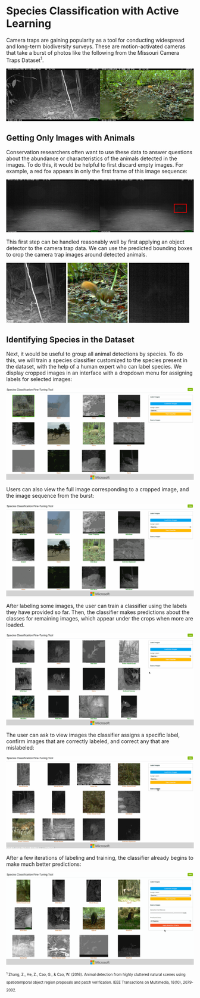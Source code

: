 # Species Classification with Active Learning
Camera traps are gaining popularity as a tool for conducting widespread and long-term biodiversity surveys. These are motion-activated cameras that take a burst of photos like the following from the Missouri Camera Traps Dataset<sup>1</sup>.

<img src="demo1.gif" width=50%><img src="demo2.gif" width=50%>

## Getting Only Images with Animals
Conservation researchers often want to use these data to answer questions about the abundance or characteristics of the animals detected in the images. To do this, it would be helpful to first discard empty images. For example, a red fox appears in only the first frame of this image sequence:

<img src="demo3.gif" width=50%><img src="demo3.jpg" width=50%>

This first step can be handled reasonably well by first applying an object detector to the camera trap data. We can use the predicted bounding boxes to crop the camera trap images around detected animals.

<img src="demo4a.jpg" width=32%>
<img src="demo4b.jpg" width=32%>
<img src="demo4c.jpg" width=32%>

## Identifying Species in the Dataset

Next, it would be useful to group all animal detections by species. To do this, we will train a species classifier customized to the species present in the dataset, with the help of a human expert who can label species. We display cropped images in an interface with a dropdown menu for assigning labels for selected images:

<img src="demo5.gif">

Users can also view the full image corresponding to a cropped image, and the image sequence from the burst:

<img src="demo6.gif">

After labeling some images, the user can train a classifier using the labels they have provided so far. Then, the classifier makes predictions about the classes for remaining images, which appear under the crops when more are loaded.

<img src="demo7.gif">

The user can ask to view images the classifier assigns a specific label, confirm images that are correctly labeled, and correct any that are mislabeled:

<img src="demo8.gif">

After a few iterations of labeling and training, the classifier already begins to make much better predictions:

<img src="demo9.gif">

<sub><sup><sup>1</sup> Zhang, Z., He, Z., Cao, G., & Cao, W. (2016). Animal detection from highly cluttered natural scenes using spatiotemporal object region proposals and patch verification. IEEE Transactions on Multimedia, 18(10), 2079-2092.</sup></sub>